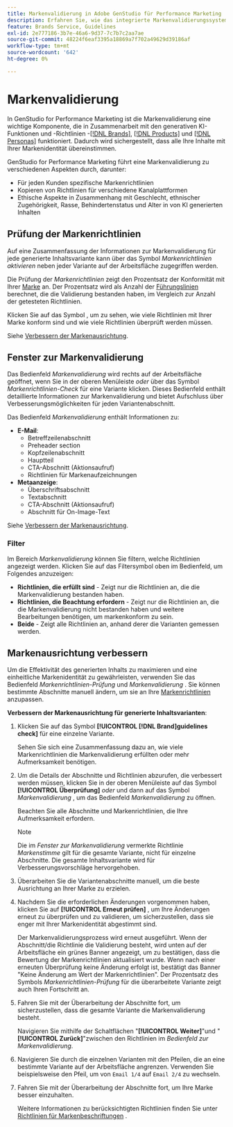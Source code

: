 ```yaml
---
title: Markenvalidierung in Adobe GenStudio für Performance Marketing
description: Erfahren Sie, wie das integrierte Markenvalidierungssystem in GenStudio für Performance Marketing funktioniert.
feature: Brands Service, Guidelines
exl-id: 2e777186-3b7e-46a6-9d37-7c7b7c2aa7ae
source-git-commit: 48224f6eaf3395a18869a7f702a49629d39186af
workflow-type: tm+mt
source-wordcount: '642'
ht-degree: 0%

---
```


# Markenvalidierung

In GenStudio for Performance Marketing ist die Markenvalidierung eine wichtige Komponente, die in Zusammenarbeit mit den generativen KI-Funktionen und -Richtlinien -[[!DNL Brands]](/help/user-guide/guidelines/brands.md), [[!DNL Products]](/help/user-guide/guidelines/products.md) und [[!DNL Personas]](/help/user-guide/guidelines/personas.md) funktioniert. Dadurch wird sichergestellt, dass alle Ihre Inhalte mit Ihrer Markenidentität übereinstimmen.

GenStudio for Performance Marketing führt eine Markenvalidierung zu verschiedenen Aspekten durch, darunter:

* Für jeden Kunden spezifische Markenrichtlinien
* Kopieren von Richtlinien für verschiedene Kanalplattformen
* Ethische Aspekte in Zusammenhang mit Geschlecht, ethnischer Zugehörigkeit, Rasse, Behindertenstatus und Alter in von KI generierten Inhalten

## Prüfung der Markenrichtlinien

Auf eine Zusammenfassung der Informationen zur Markenvalidierung für jede generierte Inhaltsvariante kann über das Symbol _Markenrichtlinien aktivieren_ neben jeder Variante auf der Arbeitsfläche zugegriffen werden.

Die Prüfung der _Markenrichtlinien_ zeigt den Prozentsatz der Konformität mit Ihrer [Marke](brands.md) an. Der Prozentsatz wird als Anzahl der [Führungslinien](overview.md) berechnet, die die Validierung bestanden haben, im Vergleich zur Anzahl der getesteten Richtlinien.

Klicken Sie auf das Symbol , um zu sehen, wie viele Richtlinien mit Ihrer Marke konform sind und wie viele Richtlinien überprüft werden müssen.

Siehe [Verbessern der Markenausrichtung](#improve-brand-alignment).

## Fenster zur Markenvalidierung

Das Bedienfeld _Markenvalidierung_ wird rechts auf der Arbeitsfläche geöffnet, wenn Sie in der oberen Menüleiste _oder_ über das Symbol _Markenrichtlinien-Check_ für eine Variante klicken. Dieses Bedienfeld enthält detaillierte Informationen zur Markenvalidierung und bietet Aufschluss über Verbesserungsmöglichkeiten für jeden Variantenabschnitt.

Das Bedienfeld _Markenvalidierung_ enthält Informationen zu:

* **E-Mail**:
   * Betreffzeilenabschnitt
   * Preheader section
   * Kopfzeilenabschnitt
   * Hauptteil
   * CTA-Abschnitt (Aktionsaufruf)
   * Richtlinien für Markenaufzeichnungen
* **Metaanzeige**:
   * Überschriftsabschnitt
   * Textabschnitt
   * CTA-Abschnitt (Aktionsaufruf)
   * Abschnitt für On-Image-Text

Siehe [Verbessern der Markenausrichtung](#improve-brand-alignment).

### Filter

Im Bereich _Markenvalidierung_ können Sie filtern, welche Richtlinien angezeigt werden. Klicken Sie auf das Filtersymbol oben im Bedienfeld, um Folgendes anzuzeigen:

* **Richtlinien, die erfüllt sind** - Zeigt nur die Richtlinien an, die die Markenvalidierung bestanden haben.
* **Richtlinien, die Beachtung erfordern** - Zeigt nur die Richtlinien an, die die Markenvalidierung nicht bestanden haben und weitere Bearbeitungen benötigen, um markenkonform zu sein.
* **Beide** - Zeigt alle Richtlinien an, anhand derer die Varianten gemessen werden.

## Markenausrichtung verbessern

Um die Effektivität des generierten Inhalts zu maximieren und eine einheitliche Markenidentität zu gewährleisten, verwenden Sie das Bedienfeld _Markenrichtlinien-Prüfung_ und _Markenvalidierung_ . Sie können bestimmte Abschnitte manuell ändern, um sie an Ihre [Markenrichtlinien](brands.md) anzupassen.

**Verbessern der Markenausrichtung für generierte Inhaltsvarianten**:

1. Klicken Sie auf das Symbol **[!UICONTROL [!DNL Brand]guidelines check]** für eine einzelne Variante.

   Sehen Sie sich eine Zusammenfassung dazu an, wie viele Markenrichtlinien die Markenvalidierung erfüllten oder mehr Aufmerksamkeit benötigen.

1. Um die Details der Abschnitte und Richtlinien abzurufen, die verbessert werden müssen, klicken Sie in der oberen Menüleiste auf das Symbol **[!UICONTROL Überprüfung]** _oder_ und dann auf das Symbol _Markenvalidierung_ , um das Bedienfeld _Markenvalidierung_ zu öffnen.

   Beachten Sie alle Abschnitte und Markenrichtlinien, die Ihre Aufmerksamkeit erfordern. <!-- The section highlighted in the panel corresponds to the section highlighted in the generated variant in the Canvas. -->

   >[!NOTE]
   >
   > Die im _Fenster zur Markenvalidierung_ vermerkte Richtlinie _Markenstimme_ gilt für die gesamte Variante, nicht für einzelne Abschnitte. Die gesamte Inhaltsvariante wird für Verbesserungsvorschläge hervorgehoben.

1. Überarbeiten Sie die Variantenabschnitte manuell, um die beste Ausrichtung an Ihrer Marke zu erzielen.

1. Nachdem Sie die erforderlichen Änderungen vorgenommen haben, klicken Sie auf **[!UICONTROL Erneut prüfen]** , um Ihre Änderungen erneut zu überprüfen und zu validieren, um sicherzustellen, dass sie enger mit Ihrer Markenidentität abgestimmt sind.

   Der Markenvalidierungsprozess wird erneut ausgeführt. Wenn der Abschnitt/die Richtlinie die Validierung besteht, wird unten auf der Arbeitsfläche ein grünes Banner angezeigt, um zu bestätigen, dass die Bewertung der Markenrichtlinien aktualisiert wurde. Wenn nach einer erneuten Überprüfung keine Änderung erfolgt ist, bestätigt das Banner &quot;Keine Änderung am Wert der Markenrichtlinien&quot;. Der Prozentsatz des Symbols _Markenrichtlinien-Prüfung_ für die überarbeitete Variante zeigt auch Ihren Fortschritt an.

1. Fahren Sie mit der Überarbeitung der Abschnitte fort, um sicherzustellen, dass die gesamte Variante die Markenvalidierung besteht.

   Navigieren Sie mithilfe der Schaltflächen &quot;**[!UICONTROL Weiter]**&quot;und &quot;**[!UICONTROL Zurück]**&quot;zwischen den Richtlinien im _Bedienfeld zur Markenvalidierung_.

1. Navigieren Sie durch die einzelnen Varianten mit den Pfeilen, die an eine bestimmte Variante auf der Arbeitsfläche angrenzen. Verwenden Sie beispielsweise den Pfeil, um von `Email 1/4` auf `Email 2/4` zu wechseln.
1. Fahren Sie mit der Überarbeitung der Abschnitte fort, um Ihre Marke besser einzuhalten.

   Weitere Informationen zu berücksichtigten Richtlinien finden Sie unter [Richtlinien für Markenbeschriftungen](/help/user-guide/guidelines/brands.md#brand-voice-guidelines) .
